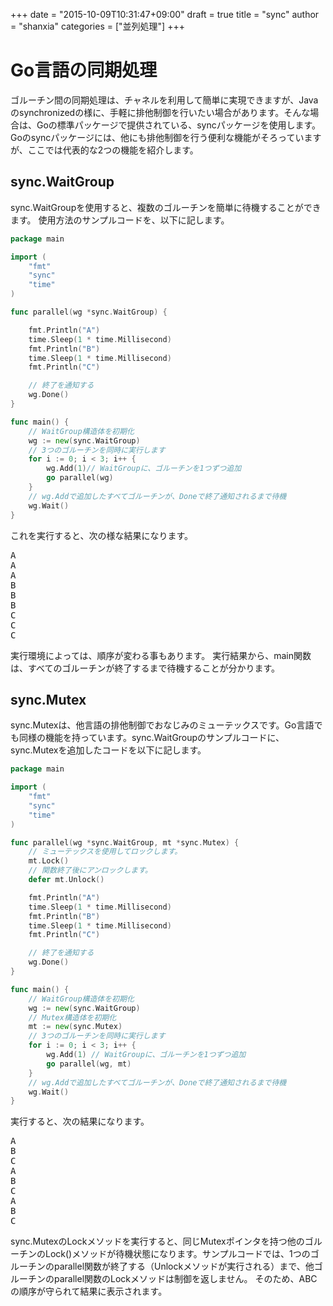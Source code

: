 +++
date = "2015-10-09T10:31:47+09:00"
draft = true
title = "sync"
author = "shanxia"
categories = ["並列処理"]
+++

# Go言語の同期処理
ゴルーチン間の同期処理は、チャネルを利用して簡単に実現できますが、Javaのsynchronizedの様に、手軽に排他制御を行いたい場合があります。そんな場合は、Goの標準パッケージで提供されている、syncパッケージを使用します。
Goのsyncパッケージには、他にも排他制御を行う便利な機能がそろっていますが、ここでは代表的な2つの機能を紹介します。

## sync.WaitGroup
sync.WaitGroupを使用すると、複数のゴルーチンを簡単に待機することができます。
使用方法のサンプルコードを、以下に記します。

```go
package main

import (
	"fmt"
	"sync"
	"time"
)

func parallel(wg *sync.WaitGroup) {

	fmt.Println("A")
	time.Sleep(1 * time.Millisecond)
	fmt.Println("B")
	time.Sleep(1 * time.Millisecond)
	fmt.Println("C")

	// 終了を通知する
	wg.Done()
}

func main() {
	// WaitGroup構造体を初期化
	wg := new(sync.WaitGroup)
	// 3つのゴルーチンを同時に実行します
	for i := 0; i < 3; i++ {
		wg.Add(1)// WaitGroupに、ゴルーチンを1つずつ追加
		go parallel(wg)
	}
	// wg.Addで追加したすべてゴルーチンが、Doneで終了通知されるまで待機
	wg.Wait()
}
```
これを実行すると、次の様な結果になります。
<pre class="output">A
A
A
B
B
B
C
C
C</pre>

実行環境によっては、順序が変わる事もあります。
実行結果から、main関数は、すべてのゴルーチンが終了するまで待機することが分かります。


## sync.Mutex
sync.Mutexは、他言語の排他制御でおなじみのミューテックスです。Go言語でも同様の機能を持っています。sync.WaitGroupのサンプルコードに、sync.Mutexを追加したコードを以下に記します。

```go
package main

import (
	"fmt"
	"sync"
	"time"
)

func parallel(wg *sync.WaitGroup, mt *sync.Mutex) {
	// ミューテックスを使用してロックします。
	mt.Lock()
	// 関数終了後にアンロックします。
	defer mt.Unlock()

	fmt.Println("A")
	time.Sleep(1 * time.Millisecond)
	fmt.Println("B")
	time.Sleep(1 * time.Millisecond)
	fmt.Println("C")

	// 終了を通知する
	wg.Done()
}

func main() {
	// WaitGroup構造体を初期化
	wg := new(sync.WaitGroup)
	// Mutex構造体を初期化
	mt := new(sync.Mutex)
	// 3つのゴルーチンを同時に実行します
	for i := 0; i < 3; i++ {
		wg.Add(1) // WaitGroupに、ゴルーチンを1つずつ追加
		go parallel(wg, mt)
	}
	// wg.Addで追加したすべてゴルーチンが、Doneで終了通知されるまで待機
	wg.Wait()
}
```
実行すると、次の結果になります。
<pre class="output">A
B
C
A
B
C
A
B
C</pre>
sync.MutexのLockメソッドを実行すると、同じMutexポインタを持つ他のゴルーチンのLock()メソッドが待機状態になります。サンプルコードでは、1つのゴルーチンのparallel関数が終了する（Unlockメソッドが実行される）まで、他ゴルーチンのparallel関数のLockメソッドは制御を返しません。
そのため、ABCの順序が守られて結果に表示されます。


